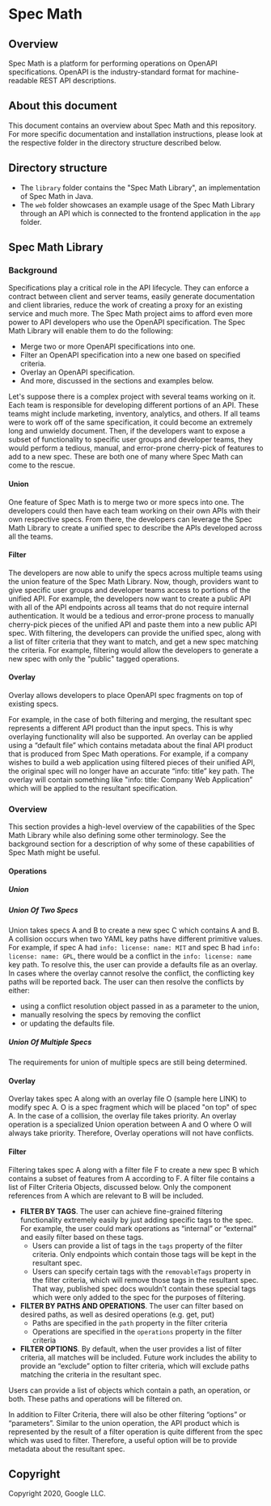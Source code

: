 # Spec Math
## Overview
Spec Math is a platform for performing operations on OpenAPI specifications. OpenAPI is the industry-standard
format for machine-readable REST API descriptions.

## About this document
This document contains an overview about Spec Math and this repository. For more specific documentation 
and installation instructions, please look at the respective folder in the directory structure
described below.

## Directory structure
- The `library` folder contains the "Spec Math Library", an implementation of Spec Math in Java. 
- The `web` folder showcases an
example usage of the Spec Math Library through an API which is connected to the frontend application in the
`app` folder.

## Spec Math Library

### Background

Specifications play a critical role in the API lifecycle. They can enforce a contract between client
and server teams, easily generate documentation and client libraries, reduce the work of
creating a proxy for an existing service and much more. The
Spec Math project aims to afford even more power to API developers who use the OpenAPI
specification. The Spec Math Library will enable them to do the following:

- Merge two or more OpenAPI specifications into one.
- Filter an OpenAPI specification into a new one based on specified criteria.
- Overlay an OpenAPI specification.
- And more, discussed in the sections and examples below.

Let's suppose there is a complex project with several teams working on it. 
Each team is responsible for developing different
portions of an API. These teams might include marketing, inventory, analytics, and others. If all
teams were to work off of the same specification, it could become an extremely long and
unwieldy document. Then, if the developers want to expose a subset of functionality to specific
user groups and developer teams, they would perform a tedious, manual, and error-prone
cherry-pick of features to add to a new spec. These are both one of many where Spec Math can
come to the rescue.

#### Union
One feature of Spec Math is to merge two or more specs into one. The developers could
then have each team working on their own APIs with their own respective specs. From there, the
developers can leverage the Spec Math Library to create a unified spec to describe the APIs
developed across all the teams.

#### Filter
The developers are now able to unify the specs across multiple teams using the union feature
of the Spec Math Library. Now, though, providers want to give specific user groups and
developer teams access to portions of the unified API. For example, the developers now want to
create a public API with all of the API endpoints across all teams that do not require
internal authentication. It would be a tedious and error-prone process to manually cherry-pick pieces of
the unified API and paste them into a new public API spec.
With filtering, the developers can provide the unified spec, along with a list of filter criteria that
they want to match, and get a new spec matching the criteria. For example, filtering would allow the developers
to generate a new spec with only the "public" tagged operations.

#### Overlay
Overlay allows developers to place OpenAPI spec fragments on top of existing specs.

For example, in the case of both filtering and merging, the resultant spec represents a different API product
than the input specs. This is why overlaying functionality will also be supported. An overlay can
be applied using a “default file” which contains metadata about the final API product that is
produced from Spec Math operations. For example, if a company wishes to build a web
application using filtered pieces of their unified API, the original spec will no longer have an
accurate “info: title” key path. The overlay will contain something like "info: title: Company Web
Application” which will be applied to the resultant specification.

### Overview

This section provides a high-level overview of the capabilities of the Spec Math Library while
also defining some other terminology. See the background section for a description of why
some of these capabilities of Spec Math might be useful.

#### Operations
##### Union

##### Union Of Two Specs
Union takes specs A and B to create a new spec C which contains A and B.
A collision occurs when two YAML key paths have different primitive values. For example, if
spec A had `info: license: name: MIT` and spec B had `info: license: name: GPL`, there would be
a conflict in the `info: license: name` key path. To resolve this, the user can provide a defaults
file as an overlay. In cases where the overlay cannot resolve the conflict, the conflicting key
paths will be reported back. The user can then resolve the conflicts by either:

- using a conflict resolution object passed in as a parameter to the union,
- manually resolving the specs by removing the conflict
- or updating the defaults file.

##### Union Of Multiple Specs
The requirements for union of multiple specs are still being determined. 

#### Overlay
Overlay takes spec A along with an overlay file O (sample here LINK) to modify spec A. O is a spec fragment
which will be placed "on top" of spec A. 
In the case of a collision, the overlay file takes priority. 
An overlay operation is a specialized Union operation between A and O where O will always take priority.
Therefore, Overlay operations will not have conflicts. 

#### Filter
Filtering takes spec A along with a filter file F to create a new spec B which contains a subset
of features from A according to F. A filter file contains a list of Filter Criteria Objects, discussed below.
Only the component references from A which are relevant to B will be included.

- **FILTER BY TAGS**. The user can achieve fine-grained filtering functionality extremely
easily by just adding specific tags to the spec. For example, the user could mark
operations as “internal” or “external” and easily filter based on these tags.
  - Users can provide a list of tags in the `tags` property of the filter criteria.
   Only endpoints
   which contain those tags will be
kept in the resultant spec. 
  - Users can specify certain tags with the `removableTags` property
in the filter criteria, which will remove those tags in the resultant
spec. That way, published spec docs wouldn’t contain
these special tags which were only added to the spec for the purposes of
filtering. 
- **FILTER BY PATHS AND OPERATIONS**. The user can filter based on desired paths,
 as well as desired operations (e.g. get, put)
  - Paths are specified in the `path` property in the filter criteria
  - Operations are specified in the `operations` property in the filter criteria
- **FILTER OPTIONS**. By default, when the user provides a list of filter criteria, all matches
will be included. Future work includes the ability to provide an “exclude” option to filter criteria, which will exclude
paths matching the criteria in the resultant spec.

Users can provide a list of objects which contain a path, an operation, or both.
These paths and operations will be filtered on.

In addition to Filter Criteria, there will also be other filtering “options” or “parameters”. Similar
to the union operation, the API product which is represented by the result of a filter operation is
quite different from the spec which was used to filter. Therefore, a useful option will be to
provide metadata about the resultant spec.

## Copyright

Copyright 2020, Google LLC.
